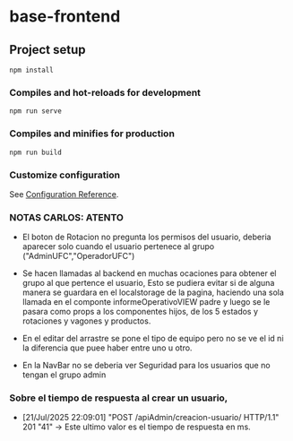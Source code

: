 # base-frontend

## Project setup
```
npm install
```

### Compiles and hot-reloads for development
```
npm run serve
```

### Compiles and minifies for production
```
npm run build
```

### Customize configuration
See [Configuration Reference](https://cli.vuejs.org/config/).

### NOTAS CARLOS: ATENTO
- El boton de Rotacion no pregunta los permisos del usuario, deberia aparecer solo cuando el usuario pertenece al grupo  ("AdminUFC","OperadorUFC")

- Se hacen llamadas al backend en muchas ocaciones para obtener el grupo al que pertence el usuario,
Esto se pudiera evitar si de alguna manera se guardara en el localstorage de la pagina, haciendo una sola llamada en el componte informeOperativoVIEW padre y luego se le pasara como props a los componentes hijos, de los 5 estados y rotaciones y vagones y productos.

- En el editar del arrastre se pone el tipo de equipo pero no se ve el id ni la diferencia que puee haber entre uno u otro.

- En la NavBar no se deberia ver Seguridad para los usuarios que no tengan el grupo admin

### Sobre el tiempo de respuesta al crear un usuario, 
- [21/Jul/2025 22:09:01] "POST /apiAdmin/creacion-usuario/ HTTP/1.1" 201 "41" -> Este ultimo valor es el tiempo de respuesta en ms.
